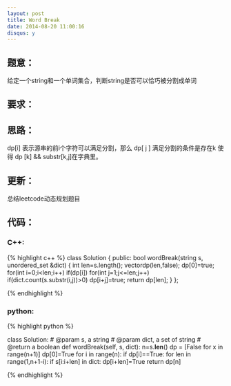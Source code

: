 ```yaml
---
layout: post
title: Word Break
date: 2014-08-20 11:00:16
disqus: y
---
```


## 题意：
给定一个string和一个单词集合，判断string是否可以恰巧被分割成单词

## 要求：


## 思路：
dp[i]  表示源串的前i个字符可以满足分割，那么 dp[ j ] 满足分割的条件是存在k 使得 dp [k] && substr[k,j]在字典里。

## 更新：
总结leetcode动态规划题目

## 代码：

### C++:

{% highlight c++ %}
class Solution {
public:
    bool wordBreak(string s, unordered_set<string> &dict) {
        int len=s.length();
        vector<bool>dp(len,false);
        dp[0]=true;
        for(int i=0;i<len;i++)
            if(dp[i])
                for(int j=1;j<=len;j++)
                    if(dict.count(s.substr(i,j))>0)
                        dp[i+j]=true;
        return dp[len];
    }
};


 {% endhighlight %}
### python:

{% highlight python %}

class Solution:
    # @param s, a string
    # @param dict, a set of string
    # @return a boolean
    def wordBreak(self, s, dict):
        n=s.__len__()
        dp = [False for x in range(n+1)]
        dp[0]=True
        for i in range(n):
            if dp[i]==True:
                for len in range(1,n+1-i):
                    if s[i:i+len] in dict:
                        dp[i+len]=True
        return dp[n]
        
 {% endhighlight %}

